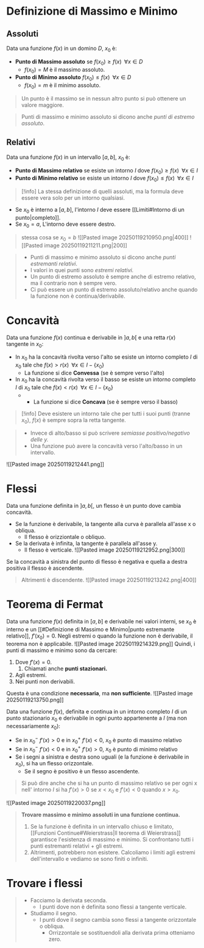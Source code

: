 # Definizione di Massimo e Minimo
## Assoluti
Data una funzione $f(x)$ in un domino $D$, $x_0$ è:
- **Punto di Massimo assoluto** se $f(x_0)\ge f (x) \;\;\forall x \in D$ 
	- $f(x_0)=M$ è il massimo assoluto.
- **Punto di Minimo assoluto** $f(x_0)\le f (x) \;\;\forall x \in D$ 
	-  $f(x_0)=m$ è il minimo assoluto.
>Un punto è il massimo se in nessun altro punto si può ottenere un valore maggiore.

>Punti di massimo e minimo assoluto si dicono anche *punti di estremo assoluto*.

## Relativi
Data una funzione $f(x)$ in un intervallo $[a,b]$, $x_0$ è:
- **Punto di Massimo relativo** se esiste un intorno $I$ dove $f(x_0)\ge f (x) \;\;\forall x \in I$ 
-  **Punto di Minimo relativo** se esiste un intorno $I$ dove $f(x_0)\le f (x) \;\;\forall x \in I$ 
>[!info] La stessa definizione di quelli assoluti, ma la formula deve essere vera solo per un intorno qualsiasi. 

- Se $x_0$ è interno a $[a,b]$, l'intorno $I$ deve essere [[Limiti#Intorno di un punto|completo]].
- Se $x_0=a$, L'intorno deve essere destro. 
>stessa cosa se $x_0=b$
![[Pasted image 20250119210950.png|400]]
![[Pasted image 20250119211211.png|200]]

>- Punti di massimo e minimo assoluto si dicono anche *punti estremanti relativi*.
>- I valori in quei punti sono *estremi relativi.*
>- Un punto di estremo assoluto è sempre anche di estremo relativo, ma il contrario non è sempre vero.
>- Ci può essere un punto di estremo assoluto/relativo anche quando la funzione non è continua/derivabile.

# Concavità
Data una funzione $f(x)$ continua e derivabile in $]a,b[$ e una retta $r(x)$ tangente in $x_0$:
- In $x_0$ ha la concavità rivolta verso l'alto se esiste un intorno completo $I$ di $x_0$ tale che $f(x)>r(x) \;\;\forall x \in I - \{x_0\}$
	- La funzione si dice **Convessa** (se è sempre verso l'alto)
- In $x_0$ ha la concavità rivolta verso il basso se esiste un intorno completo $I$ di $x_0$ tale che $f(x)<r(x) \;\;\forall x \in I - \{x_0\}$
	- - La funzione si dice **Concava** (se è sempre verso il basso)
>[!info] Deve esistere un intorno tale che per tutti i suoi punti (tranne $x_0$), $f(x)$ è sempre sopra la retta tangente.

>- Invece di alto/basso si può scrivere *semiasse positivo/negativo delle y.*
>- Una funzione può avere la concavità verso l'alto/basso in un intervallo.

![[Pasted image 20250119212441.png]]

# Flessi
Data una funzione definita in $]a,b[$, un flesso è un punto dove cambia concavità.

- Se la funzione è derivabile, la tangente alla curva è parallela all'asse x o obliqua.
	- Il flesso è orizziontale o obliquo.
- Se la derivata è infinita, la tangente è parallela all'asse y.
	- Il flesso è verticale.
![[Pasted image 20250119212952.png|300]]


Se la concavità a sinistra del punto di flesso è negativa e quella a destra positiva il flesso è ascendente. 
>Altrimenti è discendente.
![[Pasted image 20250119213242.png|400]]

# Teorema di Fermat
Data una funzione $f(x)$ definita in $[a,b]$ e derivabile nei valori interni, se $x_0$ è interno e un [[#Definizione di Massimo e Minimo|punto estremante relativo]], $f'(x_0)=0$.
Negli estremi o quando la funzione non è derivabile, il teorema non è applicabile.
![[Pasted image 20250119214329.png]]
Quindi, i punti di massimo e minimo sono da cercare:
1. Dove $f'(x)=0$.
	1. Chiamati anche **punti stazionari.**
2. Agli estremi.
3. Nei punti non derivabili.

Questa è una condizione **necessaria**, ma **non sufficiente**.
![[Pasted image 20250119213750.png]]

Data una funzione $f(x)$, definita e continua in un intorno completo $I$ di un punto stazionario $x_0$ e derivabile in ogni punto appartenente a $I$ (ma non necessariamente $x_0$):

- Se in $x_0^-$ $f'(x)>0$ e in $x_0^+$ $f'(x)<0$, $x_0$ è punto di massimo relativo
- Se in $x_0^-$ $f'(x)<0$ e in $x_0^+$ $f'(x)>0$, $x_0$ è punto di minimo relativo
- Se i segni a sinistra e destra sono uguali (e la funzione è derivabile in $x_0$), si ha un flesso orizzontale.
	- Se il segno è positivo è un flesso ascendente.
>Si può dire anche che si ha un punto di massimo relativo se per ogni x nell' intorno $I$ si ha $f'(x)>0$ se $x<x_0$ e $f'(x)<0$ quando $x>x_0$.

![[Pasted image 20250119220037.png]]

>**Trovare massimo e minimo assoluti in una funzione continua.**
>1. Se la funzione è definita in un intervallo chiuso e limitato, [[Funzioni Continue#Weierstrass|Il teorema di Weierstrass]] garantisce l'esistenza di massimo e minimo. Si confrontano tutti i punti estremanti relativi + gli estremi.
>2. Altrimenti, potrebbero non esistere. Calcoliamo i limiti agli estremi dell'intervallo e vediamo se sono finiti o infiniti.

# Trovare i flessi
>- Facciamo la derivata seconda. 
>	- I punti dove non è definita sono flessi a tangente verticale.
>- Studiamo il segno.
>	- I punti dove il segno cambia sono flessi a tangente orizzontale o obliqua.
>		- Orrizzontale se sostituendoli alla derivata prima otteniamo zero.